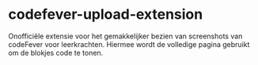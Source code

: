 # codefever-upload-extension
Onofficiële extensie voor het gemakkelijker bezien van screenshots van codeFever voor leerkrachten. Hiermee wordt de volledige pagina gebruikt om de blokjes code te tonen.
